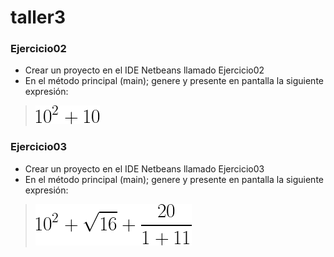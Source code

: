 # taller3


### Ejercicio02
- Crear un proyecto en el IDE Netbeans llamado Ejercicio02
- En el método principal (main); genere y presente en pantalla la siguiente expresión:
> ![](https://github.com/IntroProgramacion-P-Oct20-Feb21/taller3/blob/main/imagenes/ejercicio2.png)
 
### Ejercicio03
- Crear un proyecto en el IDE Netbeans llamado Ejercicio03
- En el método principal (main); genere y presente en pantalla la siguiente expresión:
> ![](https://github.com/IntroProgramacion-P-Oct20-Feb21/taller3/blob/main/imagenes/ejercicio3.png)
 	